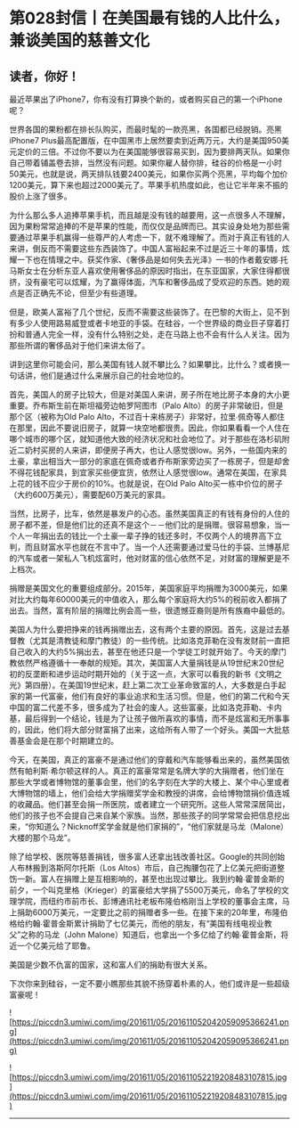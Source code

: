 # 第028封信丨在美国最有钱的人比什么，兼谈美国的慈善文化

## 读者，你好！

最近苹果出了iPhone7，你有没有打算换个新的，或者购买自己的第一个iPhone呢？

世界各国的果粉都在排长队购买，而最时髦的一款亮黑，各国都已经脱销。亮黑 iPhone7 Plus最高配置版，在中国黑市上居然要卖到近两万元，大约是美国950美元定价的三倍。不过你不要以为在美国能够很容易买到，因为要排两天队。如果你自己带着铺盖卷去排，当然没有问题。如果你雇人替你排，硅谷的价格是一小时50美元，也就是说，两天排队钱要2400美元，如果你买两个亮黑，平均每个加价1200美元，算下来也超过2000美元了。苹果手机热度如此，也让它半年来不振的股价上涨了很多。

为什么那么多人追捧苹果手机，而且越是没有钱的越要用，这一点很多人不理解，因为果粉常常追捧的不是苹果的性能，而仅仅是品牌而已。其实设身处地为那些需要通过苹果手机赢得一些尊严的人考虑一下，就不难理解了。而对于真正有钱的人来讲，倒反而不需要这些东西装饰了。中国人富裕起来不过是近三十年的事情，炫耀一下也在情理之中。获奖作家、《奢侈品是如何失去光泽》一书的作者戴安娜∙托马斯女士在分析东亚人喜欢使用奢侈品的原因时指出，在东亚国家，大家住得都很挤，没有豪宅可以炫耀，为了赢得体面，汽车和奢侈品成了受欢迎的东西。她的观点是否正确先不论，但至少有些道理。

但是，欧美人富裕了几个世纪，反而不需要这些装饰了。在巴黎的大街上，见不到有多少人使用路易威登或者卡地亚的手袋。在硅谷，一个世界级的商业巨子穿着打扮和普通人完全一样，没有什么特别之处，走在马路上也不会有什么人关注。因为那些所谓的奢侈品对于他们来讲太俗了。

讲到这里你可能会问，那么美国有钱人就不攀比么？如果攀比，比什么？或者换一句话讲，他们是通过什么来展示自己的社会地位的。

首先，美国人的房子比较大，但是对美国人来讲，房子所在地比房子本身的大小更重要。乔布斯生前在斯坦福旁边帕罗阿图市（Palo Alto）的房子非常破旧，但是那个区（被称为Old Palo Alto，不过百十来栋房子）非常好，拉里∙佩奇等人都住在那里，因此不要说旧房子，就算一块空地都很贵。因此，你如果看看一个人住在哪个城市的哪个区，就知道他大致的经济状况和社会地位了。对于那些在洛杉矶附近二奶村买房的人来讲，即便房子再大，也让人感觉很low。另外，一些国内来的土豪，拿出相当大一部分的家底在佩奇或者乔布斯家旁边买了一栋房子，但是却舍不得花钱配家具，到宜家买些便宜货，依然让人感觉很low。通常在美国，在家具上花的钱不应少于房价的10%。也就是说，在Old Palo Alto买一栋中价位的房子（大约600万美元），需要配60万美元的家具。

当然，比房子，比车，依然是暴发户的心态。虽然美国真正的有钱有身份的人住的房子都不差，但是他们比的还真不是这个－－他们比的是捐赠。很容易想象，当一个人一年捐出去的钱比一个土豪一辈子挣的钱还多时，不仅两个人的境界高下立判，而且财富水平也就在不言中了。当一个人还需要通过爱马仕的手袋、兰博基尼的汽车或者一架私人飞机炫富时，他对财富的信心依然不足，对财富的理解更是不上档次。

捐赠是美国文化的重要组成部分。2015年，美国家庭平均捐赠为3000美元，如果对比大约每年60000美元的中值收入，那么每个家庭将大约5%的税前收入都捐了出去。当然，富有阶层的捐赠比例会高一些，很遗憾亚裔则是所有族裔中最低的。

美国人为什么要把挣来的钱再捐赠出去，这有两个主要的原因。首先，这是过去基督教（尤其是清教徒和摩门教徒）的一些传统。比如洛克菲勒在没有发财前一直把自己收入的大约5%捐出去，甚至在他还只是一个学徒工时就开始了。今天的摩门教依然严格遵循十一奉献的规矩。其次，美国富人大量捐钱是从19世纪末20世纪初的反垄断和进步运动时期开始的（关于这一点，大家可以看我的新书《文明之光》第四册）。在美国19世纪末，赶上第二次工业革命致富的人，大多数是白手起家的第一代富豪，他们有良好的事业追求和生活习惯。但是，他们的第二代和今天中国的富二代差不多，很多成为了社会的废人。这些富豪，比如洛克菲勒、卡内基，最后得到一个结论，钱是为了让孩子做所喜欢的事情，而不是炫富和无所事事的，因此，他们将大部分财富捐了出来，这给所有人带了一个好头。美国一大批慈善基金会是在那个时期建立的。

今天，在美国，真正的富豪不是通过他们的穿戴和汽车能够看出来的，虽然美国依然有帕利斯∙希尔顿这样的人。真正的富豪常常是名牌大学的大捐赠者，他们坐在那些大学或者博物馆的董事会里，他们的名字刻在大学的大楼上、某个中心里或者大博物馆的墙上，他们会给大学捐赠奖学金和教授的讲席，会给博物馆捐价值连城的收藏品。他们甚至会捐一所医院，或者建立一个研究所。这些人常常深居简出，他们的孩子也不会提自己来自某个家族。当然，那些孩子的同学常常会把信息挖出来，“你知道么？Nicknoff奖学金就是他们家捐的”，“他们家就是马龙（Malone）大楼的那个马龙”。

除了给学校、医院等慈善捐钱，很多富人还拿出钱改善社区。Google的共同创始人布林搬到洛斯阿尔托斯（Los Altos）市后，自己掏腰包花了上亿美元把街道整饬一新。富人在捐赠上是互相影响的，甚至也出现过攀比。我到约翰∙霍普金斯的前夕，一个叫克里格（Krieger）的富豪给大学捐了5500万美元，命名了学校的文理学院，而纽约市前市长、彭博通讯社老板布隆伯格刚当上学校的董事会主席，马上捐助6000万美元，一定要比之前的捐赠者多一些。在接下来的20年里，布隆伯格给约翰∙霍普金斯累计捐助了七亿美元，而他的朋友，有“美国有线电视业教父”之称的马龙（John Malone）知道后，也拿出一个多亿给了约翰∙霍普金斯，将近一个亿美元给了耶鲁。

美国是少数不仇富的国家，这和富人们的捐助有很大关系。

下次你来到硅谷，一定不要小瞧那些其貌不扬穿着朴素的人，他们或许是一些超级富豪呢！

![https://piccdn3.umiwi.com/img/201611/05/201611052042059095366241.png](https://piccdn3.umiwi.com/img/201611/05/201611052042059095366241.png)

![https://piccdn3.umiwi.com/img/201611/05/201611052219208483107815.jpg](https://piccdn3.umiwi.com/img/201611/05/201611052219208483107815.jpg)

---
